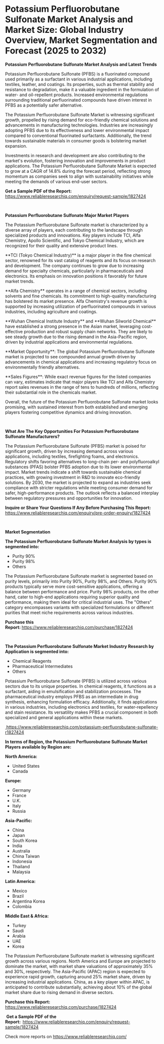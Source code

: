 <p><h1>Potassium Perfluorobutane Sulfonate Market Analysis and Market Size: Global Industry Overview, Market Segmentation and Forecast (2025 to 2032)</h1></p><p><strong>Potassium Perfluorobutane Sulfonate Market Analysis and Latest Trends</strong></p>
<p><p>Potassium Perfluorobutane Sulfonate (PFBS) is a fluorinated compound used primarily as a surfactant in various industrial applications, including textiles, leather, and coatings. Its properties, such as thermal stability and resistance to degradation, make it a valuable ingredient in the formulation of water- and oil-repellent products. Increased environmental regulations surrounding traditional perfluorinated compounds have driven interest in PFBS as a potentially safer alternative.</p><p>The Potassium Perfluorobutane Sulfonate Market is witnessing significant growth, propelled by rising demand for eco-friendly chemical solutions and advancements in manufacturing technologies. Industries are increasingly adopting PFBS due to its effectiveness and lower environmental impact compared to conventional fluorinated surfactants. Additionally, the trend towards sustainable materials in consumer goods is bolstering market expansion.</p><p>Investments in research and development are also contributing to the market's evolution, fostering innovation and improvements in product applications. The Potassium Perfluorobutane Sulfonate Market is expected to grow at a CAGR of 14.8% during the forecast period, reflecting strong momentum as companies seek to align with sustainability initiatives while meeting the demands of various end-user sectors.</p></p>
<p><strong>Get a Sample PDF of the Report:&nbsp;</strong> <a href="https://www.reliableresearchiq.com/enquiry/request-sample/1827424?utm_campaign=2257&utm_medium=2&utm_source=Github&utm_content=ia&utm_term=31012025&utm_id=potassium-perfluorobutane-sulfonate">https://www.reliableresearchiq.com/enquiry/request-sample/1827424</a></p>
<p>&nbsp;</p>
<p><strong>Potassium Perfluorobutane Sulfonate Major Market Players</strong></p>
<p><p>The Potassium Perfluorobutane Sulfonate market is characterized by a diverse array of players, each contributing to the landscape through specialized products and innovations. Key players include TCI, Alfa Chemistry, Apollo Scientific, and Tokyo Chemical Industry, which are recognized for their quality and extensive product lines.</p><p>**TCI (Tokyo Chemical Industry)** is a major player in the fine chemical sector, renowned for its vast catalog of reagents and its focus on research and development. The company continues to grow due to increasing demand for specialty chemicals, particularly in pharmaceuticals and electronics. Its emphasis on innovation positions it favorably for future market trends.</p><p>**Alfa Chemistry** operates in a range of chemical sectors, including solvents and fine chemicals. Its commitment to high-quality manufacturing has bolstered its market presence. Alfa Chemistry's revenue growth is supported by increasing utilization of perfluorinated compounds in various industries, including agriculture and coatings.</p><p>**Wuhan Chemical Institute Industry** and **Wuhan Silworld Chemical** have established a strong presence in the Asian market, leveraging cost-effective production and robust supply chain networks. They are likely to see steady growth due to the rising demand in the Asia-Pacific region, driven by industrial applications and environmental regulations.</p><p>**Market Opportunity**: The global Potassium Perfluorobutane Sulfonate market is projected to see compounded annual growth driven by advancements in chemical applications and increasing regulatory focus on environmentally friendly alternatives.</p><p>**Sales Figures**: While exact revenue figures for the listed companies can vary, estimates indicate that major players like TCI and Alfa Chemistry report sales revenues in the range of tens to hundreds of millions, reflecting their substantial role in the chemicals market.</p><p>Overall, the future of the Potassium Perfluorobutane Sulfonate market looks promising, with sustained interest from both established and emerging players fostering competitive dynamics and driving innovation.</p></p>
<p>&nbsp;</p>
<p><strong>What Are The Key Opportunities For Potassium Perfluorobutane Sulfonate Manufacturers?</strong></p>
<p><p>The Potassium Perfluorobutane Sulfonate (PFBS) market is poised for significant growth, driven by increasing demand across various applications, including textiles, firefighting foams, and electronics. Regulatory shifts favoring alternatives to long-chain per- and polyfluoroalkyl substances (PFAS) bolster PFBS adoption due to its lower environmental impact. Market trends indicate a shift towards sustainable chemical practices, with growing investment in R&D to innovate eco-friendly solutions. By 2030, the market is projected to expand as industries seek compliance with stricter regulations while meeting consumer demand for safer, high-performance products. The outlook reflects a balanced interplay between regulatory pressures and opportunities for innovation.</p></p>
<p><strong>Inquire or Share Your Questions If Any Before Purchasing This Report:</strong> <a href="https://www.reliableresearchiq.com/enquiry/pre-order-enquiry/1827424?utm_campaign=2257&utm_medium=2&utm_source=Github&utm_content=ia&utm_term=31012025&utm_id=potassium-perfluorobutane-sulfonate">https://www.reliableresearchiq.com/enquiry/pre-order-enquiry/1827424</a></p>
<p>&nbsp;</p>
<p><strong>Market Segmentation</strong></p>
<p><strong>The Potassium Perfluorobutane Sulfonate Market Analysis by types is segmented into:</strong></p>
<p><ul><li>Purity 90%</li><li>Purity 98%</li><li>Others</li></ul></p>
<p><p>The Potassium Perfluorobutane Sulfonate market is segmented based on purity levels, primarily into Purity 90%, Purity 98%, and Others. Purity 90% products typically serve more cost-sensitive applications, offering a balance between performance and price. Purity 98% products, on the other hand, cater to high-end applications requiring superior quality and performance, making them ideal for critical industrial uses. The "Others" category encompasses variants with specialized formulations or different purities that meet niche requirements across various industries.</p></p>
<p><strong>Purchase this Report:&nbsp;</strong><a href="https://www.reliableresearchiq.com/purchase/1827424?utm_campaign=2257&utm_medium=2&utm_source=Github&utm_content=ia&utm_term=31012025&utm_id=potassium-perfluorobutane-sulfonate">https://www.reliableresearchiq.com/purchase/1827424</a></p>
<p>&nbsp;</p>
<p><strong>The Potassium Perfluorobutane Sulfonate Market Industry Research by Application is segmented into:</strong></p>
<p><ul><li>Chemical Reagents</li><li>Pharmaceutical Intermediates</li><li>Others</li></ul></p>
<p><p>Potassium Perfluorobutane Sulfonate (PFBS) is utilized across various sectors due to its unique properties. In chemical reagents, it functions as a surfactant, aiding in emulsification and stabilization processes. The pharmaceutical industry employs PFBS as an intermediate in drug synthesis, enhancing formulation efficacy. Additionally, it finds applications in various industries, including electronics and textiles, for water-repellency and stain resistance. Its versatility makes PFBS a crucial component in both specialized and general applications within these markets.</p></p>
<p><a href="https://www.reliableresearchiq.com/potassium-perfluorobutane-sulfonate-r1827424?utm_campaign=2257&utm_medium=2&utm_source=Github&utm_content=ia&utm_term=31012025&utm_id=potassium-perfluorobutane-sulfonate">&nbsp;https://www.reliableresearchiq.com/potassium-perfluorobutane-sulfonate-r1827424</a></p>
<p><strong>In terms of Region, the Potassium Perfluorobutane Sulfonate Market Players available by Region are:</strong></p>
<p>
    <p> <strong> North America: </strong>
        <ul>
            <li>United States</li>
            <li>Canada</li>
        </ul>
        </p> 
    <p> <strong> Europe: </strong>
        <ul>
            <li>Germany</li>
            <li>France</li>
            <li>U.K.</li>
            <li>Italy</li>
            <li>Russia</li>
        </ul>
        </p> 
    <p> <strong> Asia-Pacific: </strong>
        <ul>
            <li>China</li>
            <li>Japan</li>
            <li>South Korea</li>
            <li>India</li>
            <li>Australia</li>
            <li>China Taiwan</li>
            <li>Indonesia</li>
            <li>Thailand</li>
            <li>Malaysia</li>
        </ul>
        </p> 
    <p> <strong> Latin America: </strong>
        <ul>
            <li>Mexico</li>
            <li>Brazil</li>
            <li>Argentina Korea</li>
            <li>Colombia</li>
        </ul>
        </p> 
    <p> <strong> Middle East & Africa: </strong>
        <ul>
            <li>Turkey</li>
            <li>Saudi</li>
            <li>Arabia</li>
            <li>UAE</li>
            <li>Korea</li>
        </ul>
    </p>
    </p>
<p><p>The Potassium Perfluorobutane Sulfonate market is witnessing significant growth across various regions. North America and Europe are projected to dominate the market, with market share valuations of approximately 35% and 30%, respectively. The Asia-Pacific (APAC) region is expected to experience rapid growth, capturing around 25% market share, driven by increasing industrial applications. China, as a key player within APAC, is anticipated to contribute substantially, achieving about 10% of the global market share due to rising demand in diverse sectors.</p></p>
<p><strong>Purchase this Report: </strong><a href="https://www.reliableresearchiq.com/purchase/1827424?utm_campaign=2257&utm_medium=2&utm_source=Github&utm_content=ia&utm_term=31012025&utm_id=potassium-perfluorobutane-sulfonate">https://www.reliableresearchiq.com/purchase/1827424</a></p>
<p>&nbsp;<strong>Get a Sample PDF of the Report:&nbsp;&nbsp;</strong><a href="https://www.reliableresearchiq.com/enquiry/request-sample/1827424?utm_campaign=2257&utm_medium=2&utm_source=Github&utm_content=ia&utm_term=31012025&utm_id=potassium-perfluorobutane-sulfonate">https://www.reliableresearchiq.com/enquiry/request-sample/1827424</a></p>
<p><strong></strong></p>
<p>Check more reports on <a href="https://www.reliableresearchiq.com/?utm_campaign=2257&utm_medium=2&utm_source=Github&utm_content=ia&utm_term=31012025&utm_id=potassium-perfluorobutane-sulfonate">https://www.reliableresearchiq.com/</a></p>